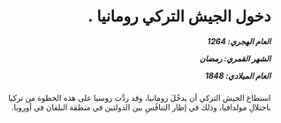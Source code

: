 <h1 dir="rtl">دخول الجيش التركي رومانيا .</h1>

<h5 dir="rtl">العام الهجري:  1264

الشهر القمري: رمضان

العام الميلادي: 1848</h5>

<p dir="rtl">استطاع الجيش التركي أن يدخُلَ رومانيا، وقد ردَّت روسيا على هذه الخطوة من تركيا باحتلالِ مولدافيا، وذلك في إطار التنافُسِ بين الدولتين في منطقة البلقان في أوروبا.</p></br>
